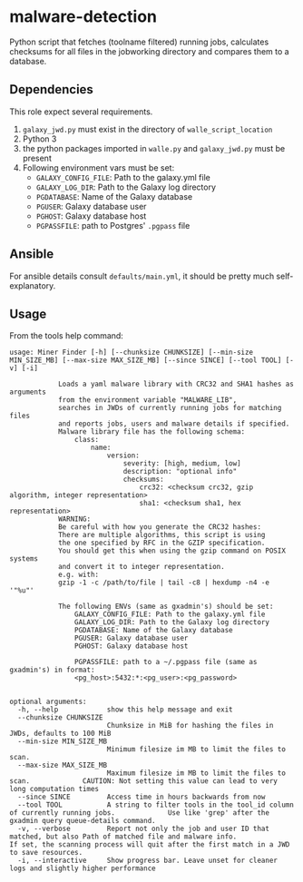# malware-detection
Python script that fetches (toolname filtered) running jobs, calculates checksums for all files in the jobworking directory and compares them to a database.

## Dependencies
This role expect several requirements.
1. `galaxy_jwd.py` must exist in the directory of `walle_script_location`
2. Python 3
2. the python packages imported in `walle.py` and `galaxy_jwd.py` must be present
3. Following environment vars must be set:
    - `GALAXY_CONFIG_FILE`: Path to the galaxy.yml file
    - `GALAXY_LOG_DIR`: Path to the Galaxy log directory
    - `PGDATABASE`: Name of the Galaxy database
    - `PGUSER`: Galaxy database user
    - `PGHOST`: Galaxy database host
    - `PGPASSFILE`: path to Postgres' `.pgpass` file
## Ansible
For ansible details consult `defaults/main.yml`, it should be pretty much self-explanatory.  

## Usage
From the tools help command:
~~~
usage: Miner Finder [-h] [--chunksize CHUNKSIZE] [--min-size MIN_SIZE_MB] [--max-size MAX_SIZE_MB] [--since SINCE] [--tool TOOL] [-v] [-i]

            Loads a yaml malware library with CRC32 and SHA1 hashes as arguments
            from the environment variable "MALWARE_LIB",
            searches in JWDs of currently running jobs for matching files
            and reports jobs, users and malware details if specified.
            Malware library file has the following schema:
                class:
                    name:
                        version:
                            severity: [high, medium, low]
                            description: "optional info"
                            checksums:
                                crc32: <checksum crc32, gzip algorithm, integer representation>
                                sha1: <checksum sha1, hex representation>
            WARNING:
            Be careful with how you generate the CRC32 hashes:
            There are multiple algorithms, this script is using
            the one specified by RFC in the GZIP specification.
            You should get this when using the gzip command on POSIX systems
            and convert it to integer representation.
            e.g. with:
            gzip -1 -c /path/to/file | tail -c8 | hexdump -n4 -e '"%u"'
            
            The following ENVs (same as gxadmin's) should be set:
                GALAXY_CONFIG_FILE: Path to the galaxy.yml file
                GALAXY_LOG_DIR: Path to the Galaxy log directory
                PGDATABASE: Name of the Galaxy database
                PGUSER: Galaxy database user
                PGHOST: Galaxy database host

                PGPASSFILE: path to a ~/.pgpass file (same as gxadmin's) in format:
                <pg_host>:5432:*:<pg_user>:<pg_password>
            

optional arguments:
  -h, --help            show this help message and exit
  --chunksize CHUNKSIZE
                        Chunksize in MiB for hashing the files in JWDs, defaults to 100 MiB
  --min-size MIN_SIZE_MB
                        Minimum filesize im MB to limit the files to scan.
  --max-size MAX_SIZE_MB
                        Maximum filesize im MB to limit the files to scan.             CAUTION: Not setting this value can lead to very long computation times
  --since SINCE         Access time in hours backwards from now
  --tool TOOL           A string to filter tools in the tool_id column of currently running jobs.             Use like 'grep' after the gxadmin query queue-details command.
  -v, --verbose         Report not only the job and user ID that matched, but also Path of matched file and malware info.             If set, the scanning process will quit after the first match in a JWD to save resources.
  -i, --interactive     Show progress bar. Leave unset for cleaner logs and slightly higher performance
~~~